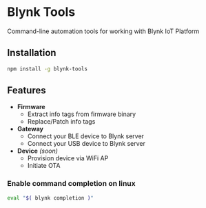# Blynk Tools

Command-line automation tools for working with Blynk IoT Platform

## Installation
```bash
npm install -g blynk-tools
```

## Features

- **Firmware**
  - Extract info tags from firmware binary
  - Replace/Patch info tags
- **Gateway**
  - Connect your BLE device to Blynk server
  - Connect your USB device to Blynk server
- **Device** *(soon)*
  - Provision device via WiFi AP
  - Initiate OTA

### Enable command completion on linux

```bash
eval "$( blynk completion )"
```
